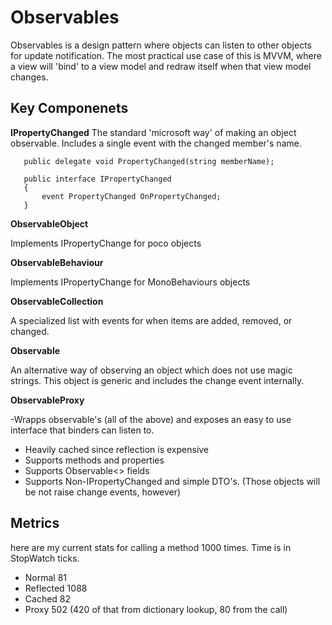 # Observables

Observables is a design pattern where objects can listen to other objects for update notification. The most practical use case of this is MVVM, where a view will 'bind' to a view model and redraw itself when that view model changes.

## Key Componenets 

**IPropertyChanged**
The standard 'microsoft way' of making an object observable. Includes a single event with the changed member's name.
 
 `````
    public delegate void PropertyChanged(string memberName);

    public interface IPropertyChanged
    {
        event PropertyChanged OnPropertyChanged;
    }
 `````
 
**ObservableObject**

Implements IPropertyChange for poco objects
 
**ObservableBehaviour**

Implements IPropertyChange for MonoBehaviours objects

**ObservableCollection**

A specialized list with events for when items are added, removed, or changed.

**Observable**

An alternative way of observing an object which does not use magic strings. This object is generic and includes the change event internally.

**ObservableProxy**

 -Wrapps observable's (all of the above) and exposes an easy to use interface that binders can listen to.
 - Heavily cached since reflection is expensive
 - Supports methods and properties
 - Supports Observable<> fields
 - Supports Non-IPropertyChanged and simple DTO's. (Those objects will be not raise change events, however)
 
 ## Metrics
 
 here are my current stats for calling a method 1000 times. Time is in StopWatch ticks.
 
 - Normal 81
 - Reflected 1088
 - Cached 82
 - Proxy 502 (420 of that from dictionary lookup, 80 from the call)
            
